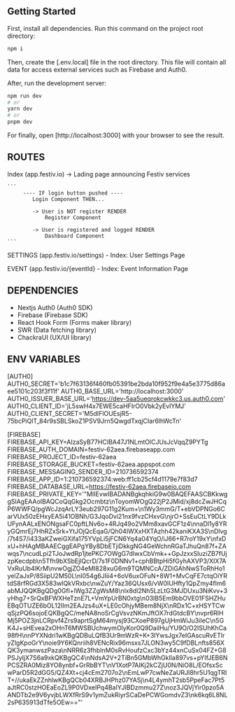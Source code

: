 ## Getting Started

First, install all dependencies. Run this command on the project root directory:
```bash
npm i
```

Then, create the [.env.local] file in the root directory. This file will contain all data for access external services such as Firebase and Auth0.

After, run the development server:
```bash
npm run dev
# or
yarn dev
# or
pnpm dev
```

For finally, open [http://localhost:3000] with your browser to see the result.


## ROUTES

Index (app.festiv.io) -> Lading page announcing Festiv services

    ```
         ---- IF login button pushed ----
            Login Component THEN...

            -> User is NOT register RENDER 
                Register Component

            -> User is registered and logged RENDER 
                Dashboard Component 
    ```

SETTINGS (app.festiv.io/settings)
    - Index: User Settings Page

EVENT (app.festiv.io/{eventId}
    - Index: Event Information Page


## DEPENDENCIES

- Nextjs Auth0 (Auth0 SDK)
- Firebase (Firebase SDK)
- React Hook Form (Forms maker library)
- SWR (Data fetching library)
- ChackraUI (UX/UI library)

## ENV VARIABLES

[AUTH0]
AUTH0_SECRET='b1c7f63136f460fb05391be2bda10f952f9e4a5e3775d86aee5101c203f3f11f'
AUTH0_BASE_URL='http://localhost:3000'
AUTH0_ISSUER_BASE_URL='https://dev-5aa5ueqrokcwkkc3.us.auth0.com'
AUTH0_CLIENT_ID='jL5swH4x7EWE5caHFIrO0Vbk2yEvlYMJ'
AUTH0_CLIENT_SECRET='M5dIFlOUEsjR5-75bcPiQlT_84r9sSBLSkoZ1PSV9Jrn5QwgdTxqjCIar6lhWcTn'

[FIREBASE]
FIREBASE_API_KEY=AIzaSyB77HCIBA47J1NLmtOlCJUsJcVqqZ9PYTg
FIREBASE_AUTH_DOMAIN=festiv-62aea.firebaseapp.com
FIREBASE_PROJECT_ID=festiv-62aea
FIREBASE_STORAGE_BUCKET=festiv-62aea.appspot.com
FIREBASE_MESSAGING_SENDER_ID=210736592374
FIREBASE_APP_ID=1:210736592374:web:ff1cb25cf4d1179e7f83d7
FIREBASE_DATABASE_URL=https://festiv-62aea.firebaseio.com
FIREBASE_PRIVATE_KEY='"MIIEvwIBADANBgkqhkiG9w0BAQEFAASCBKkwggSlAgEAAoIBAQCoQqGkg2Ocmbtz\nToyomWOgQ22jP2JMid/xj8dcZwJHCqP6WWFQ/pgWcJzqArLY3eub297G11g2Kum+\n1Wy3mmG/T+ebVDPNGo6CarVUx50zEHxyEA5i41OBNh/G3JqoDvi21nx9fvzCHxvG\njrO+SsEuCtLY9DLkUFynAALxENONgsaFC0pftLNv6o+4RJq49o2VMm8xavGCF1z4\nnaDl1y8YRyGQmrEj7HhRZxSrk+YtJOjQcEqaG/Qh04IWXxHXTAzhh42kaniKXA3S\nDlvg/7t4S7/i433aKZweiGXifa175YVpLi5jFCN6Yq4a04YqO/iJ66+R7roY19xY\nfxDxU+hHAgMBAAECggEAPgYBy8DbETjiDkkgNG4GeWchnRGaTJhuQn87f+ZAwqs7\ncudLpi2TJoJwdRp1jtePKC7OWgG7dIwxCbVmk++GpJzxxSIuziZB7fUjzpKecdpb\n5Tfh9bXSbEjlQcrD/7s1F0DNNv1+cphBBtpHi5fGyhAXVP3/XIX7AVxRuUb4lKrM\nvwOgjZO4eMI828xuG6m9TQMNCcA/ZDiGAhNwSToRhHo1yelZaJxP/8SiipU2M50L\nI054g6JIii4+6oV6uxOFuN+8W1+MvCqFE7ctqOiYRtdS8rfRGd3X583wIQkVRxbc\nwZuY/Yaz36QUsx6/vW0IUHfty1QpZmy4flm6abMJQQKBgQDg0Gfl+lWg3ZZgWsM8\nlx8dl2Nh5LzLtG3MJDUxu3NiKvv+3yHhg7+SrQxBFWXHeTznE7L+VmYpUrBN0xtg\n03lB5Em9bbOVE01FSHZHuEBqOTUZE6bOL12IIm2EAJzs4uX+LE0cOhjyMBem8NjX\nRDx1C+xHSYTCwqSjzPQ6sojoEQKBgQC/meNA8noSrCgVsvzNKmJftOX7rdGtdcBY\nvpr6RlHMj5POZ3jnLCRpvf4Zrs9aprtSgM64mysj93CXoeP897gUjHmWiJu3iIeC\n5GK4J+sHEvea2xOHnT6MWSBUchwymOlyKor0Q9DailHu/YU9O/O2ISUhKhCa98fH\nnPYXNdri1wKBgQDBuLQfB3Ur9mWzR+K+3lYwsJgx7eIGAscuRvETlryZlgKpoGrY\noie9Y6KQnriih8VENcRix96msxs7JLON3wy5C9fDBLnfts856XQK3ymanwszPaza\nNRR6z3fhbInM0sRvHoufzCxc3bYz44xnCuSx04FZ+G8PSJyIjX7S6a9xkQKBgQC4\nNdsA2V+2TiBn5GMbWhGklIa897vs+pYIfJEB6NPCSZRA0Miz8YO8ynbf+GrRbBYT\nV1XotP7AIKj2kCZjU0N/NiO8L/EOfsxScwParD5R2dGG5/QZ4Xt+cj4cEm2707o2\nEmLwP7cwNeZaURJl8hr5U1qgTRIT+//ukaEkZZnhlwKBgQCb04XRBJHPhz07YASj\n4L4ymhT2sb5PpeFac7Pt5aJtRC0stzHOEaEoZL9P0VDxeIPq4BaIYJIBDzmmu27Z\noz3JQVjYir0pzo5AANDTb2e9V6yvjbLWXfRrS9v1ymZukRiyrSCaDePCWGomdvZ3\nk6kq6L8NL2sP635913dTfe5OEw=="'